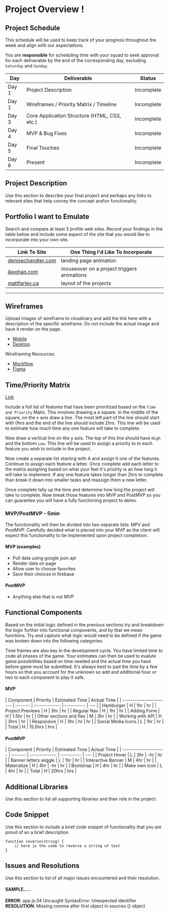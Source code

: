 # Project Overview !

## Project Schedule

This schedule will be used to keep track of your progress throughout the week and align with our expectations.

You are **responsible** for scheduling time with your squad to seek approval for each deliverable by the end of the corresponding day, excluding `Saturday` and `Sunday`.

| Day   | Deliverable                                  | Status     |
| ----- | -------------------------------------------- | ---------- |
| Day 1 | Project Description                          | Incomplete |
| Day 1 | Wireframes / Priority Matrix / Timeline      | Incomplete |
| Day 3 | Core Application Structure (HTML, CSS, etc.) | Incomplete |
| Day 4 | MVP & Bug Fixes                              | Incomplete |
| Day 5 | Final Touches                                | Incomplete |
| Day 6 | Present                                      | Incomplete |

## Project Description

Use this section to describe your final project and perhaps any links to relevant sites that help convey the concept and\or functionality.

## Portfolio I want to Emulate

Search and compare at least 3 profile web sites. Record your findings in the table below and include some aspect of the site that you would like to incorporate into your own site.

| Link To Site                                         | One Thing I'd Like To Incorporate          |
| ---------------------------------------------------- | ------------------------------------------ |
| [denisechandler.com](http://www.denisechandler.com/) | landing page animation                     |
| [jkeohan.com](http://jkeohan.com/)                   | mouseover on a project triggers animations |
| [mattfarley.ca](http://mattfarley.ca/)               | layout of the projects                     |

---

## Wireframes

Upload images of wireframe to cloudinary and add the link here with a description of the specific wireframe. Do not include the actual image and have it render on the page.

- [Mobile](https://i.imgur.com/P3iBEZf.jpg)
- [Desktop](https://i.imgur.com/xpOWo0E.jpg)

Wireframing Resources:

- [Mockflow](https://mockflow.com/app/#Wireframe)
- [Figma](https://www.figma.com/)

## Time/Priority Matrix

[Link](https://res.cloudinary.com/jkeohan/image/upload/a_270/v1591621734/project1_matrix_ocy5gc_h1kg0m.jpg)

Include a full list of features that have been prioritized based on the `Time and Priority` Matix. This involves drawing a a square. In the middle of the square, on the x axis draw a line. The most left part of the line should start with 0hrs and the end of the line should include 2hrs. This line will be used to estimate how much time any one feature will take to complete.

Now draw a vertical line on the y axis. The top of this line should have `High` and the bottom `Low`. This line will be used to assign a priority to to each feature you wish to include in the project.

Now create a separate list starting with A and assign it one of the features. Continue to assign each feature a letter. Once complete add each letter to the matrix assigning based on what your feel it's prioirty is an how long it will take to implement. If any one feature takes longer than 2hrs to complete than break it down into smaller tasks and reassign them a new letter.

Once complete tally up the time and determine how long the project will take to complete. Now break those features into MVP and PostMVP so you can guarantee you will have a fully functioning project to demo.

### MVP/PostMVP - 5min

The functionality will then be divided into two separate lists: MPV and PostMVP. Carefully decided what is placed into your MVP as the client will expect this functionality to be implemented upon project completion.

#### MVP (examples)

- Pull data using google json api
- Render data on page
- Allow user to choose favorites
- Save their choices in firebase

#### PostMVP

- Anything else that is not MVP

## Functional Components

Based on the initial logic defined in the previous sections try and breakdown the logic further into functional components, and by that we mean functions. Try and capture what logic would need to be defined if the game was broken down into the following categories.

Time frames are also key in the development cycle. You have limited time to code all phases of the game. Your estimates can then be used to evalute game possibilities based on time needed and the actual time you have before game must be submitted. It's always best to pad the time by a few hours so that you account for the unknown so add and additional hour or two to each component to play it safe.

#### MVP

| Component               | Priority | Estimated Time | Actual Time |
| ----------------------- | :------: | :------------: | :---------: | --- |
| Hamburger               |    H     |      1hr       |     hr      |
| Project Previews        |    H     |      3hr       |     hr      |
| Regular Nav             |    H     |      1hr       |     hr      |
| Adding Form             |    H     |     1.5hr      |     hr      |
| Other sections and flex |    M     |      3hr       |     hr      |
| Working with API        |    H     |      3hrs      |     hr      |
| Responsive              |    H     |      3hr       |     hr      | hr  |
| Social Media Icons      |    L     |      1hr       |     hr      |
| Total                   |    H     |    15.5hrs     |     hrs     |

#### PostMVP

| Component             | Priority | Estimated Time | Actual Time |
| --------------------- | :------: | :------------: | :---------: | --- |
| Project Hover         |    L     |      3hr       |     -hr     | hr  |
| Banner letters wiggle |    L     |      1hr       |     hr      |
| Interactive Banner    |    M     |      4hr       |     hr      |
| Materialize           |    H     |      4hr       |     -hr     | hr  |
| Bootstrap             |    H     |      4hr       |     hr      |
| Make own icon         |    L     |      4hr       |     hr      |
| Total                 |    H     |     20hrs      |     hrs     |

## Additional Libraries

Use this section to list all supporting libraries and thier role in the project.

## Code Snippet

Use this section to include a brief code snippet of functionality that you are proud of an a brief description

```
function reverse(string) {
	// here is the code to reverse a string of text
}
```

## Issues and Resolutions

Use this section to list of all major issues encountered and their resolution.

#### SAMPLE.....

**ERROR**: app.js:34 Uncaught SyntaxError: Unexpected identifier  
**RESOLUTION**: Missing comma after first object in sources {} object
